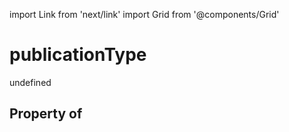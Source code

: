 import Link from 'next/link'
import Grid from '@components/Grid'

# publicationType

undefined

## Property of




